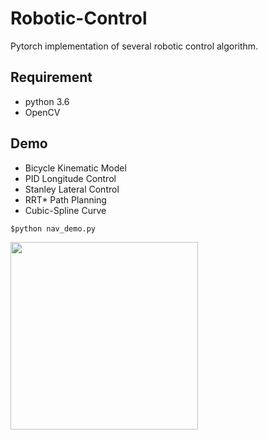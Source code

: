# Robotic-Control
Pytorch implementation of several robotic control algorithm.

## Requirement
- python 3.6
- OpenCV

## Demo
* Bicycle Kinematic Model
* PID Longitude Control 
* Stanley Lateral Control
* RRT* Path Planning 
* Cubic-Spline Curve
```
$python nav_demo.py
```
<img src="demo/nav_demo.gif" width="300">